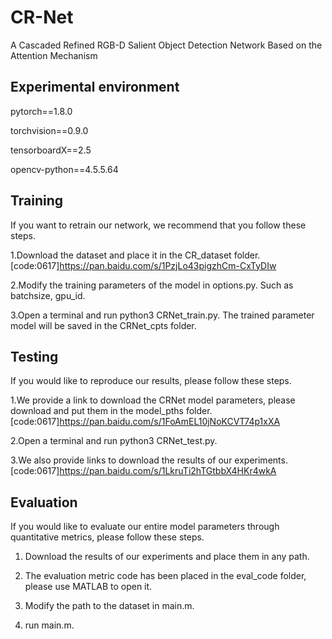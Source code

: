 # CR-Net
A Cascaded Refined RGB-D Salient Object Detection Network Based on the Attention Mechanism

## Experimental environment 
pytorch==1.8.0

torchvision==0.9.0

tensorboardX==2.5

opencv-python==4.5.5.64

## Training
If you want to retrain our network, we recommend that you follow these steps.

1.Download the dataset and place it in the CR_dataset folder.[code:0617]https://pan.baidu.com/s/1PzjLo43pigzhCm-CxTyDIw

2.Modify the training parameters of the model in options.py. Such as batchsize, gpu_id.

3.Open a terminal and run python3 CRNet_train.py. The trained parameter model will be saved in the CRNet_cpts folder.

## Testing
If you would like to reproduce our results, please follow these steps.

1.We provide a link to download the CRNet model parameters, please download and put them in the model_pths folder.[code:0617]https://pan.baidu.com/s/1FoAmEL10jNoKCVT74p1xXA

2.Open a terminal and run python3 CRNet_test.py. 

3.We also provide links to download the results of our experiments.[code:0617]https://pan.baidu.com/s/1LkruTi2hTGtbbX4HKr4wkA


## Evaluation
If you would like to evaluate our entire model parameters through quantitative metrics, please follow these steps.

1. Download the results of our experiments and place them in any path.

2. The evaluation metric code has been placed in the eval_code folder, please use MATLAB to open it.

3. Modify the path to the dataset in main.m.

4. run main.m.
